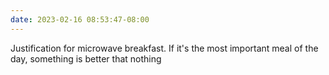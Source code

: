 ```yaml
---
date: 2023-02-16 08:53:47-08:00
---
```


Justification for microwave breakfast. If it's the most important meal of the day, something is better that nothing